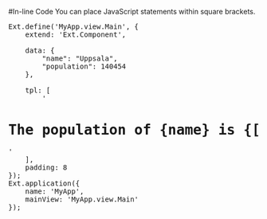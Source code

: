 #In-line Code
You can place JavaScript statements within square brackets.

<pre class="runnable">
Ext.define('MyApp.view.Main', {
    extend: 'Ext.Component',

    data: {
        "name": "Uppsala",
        "population": 140454
    },

    tpl: [
        '<h1>The population of {name} is {[Ext.util.Format.number(values.population, "0,0")]}</h1>'
    ],
    padding: 8
});
Ext.application({
    name: 'MyApp',
    mainView: 'MyApp.view.Main'
});
</pre>